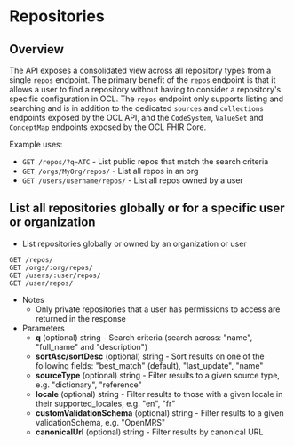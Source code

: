 # Repositories

## Overview
The API exposes a consolidated view across all repository types from a single `repos` endpoint.
The primary benefit of the `repos` endpoint is that it allows a user to find a repository without having to consider a repository's specific configuration in OCL.
The `repos` endpoint only supports listing and searching and is in addition to the dedicated `sources` and `collections` endpoints exposed by the OCL API, and the `CodeSystem`, `ValueSet` and `ConceptMap` endpoints exposed by the OCL FHIR Core.

Example uses:
* `GET /repos/?q=ATC` - List public repos that match the search criteria
* `GET /orgs/MyOrg/repos/` - List all repos in an org
* `GET /users/username/repos/` - List all repos owned by a user

## List all repositories globally or for a specific user or organization
* List repositories globally or owned by an organization or user
```
GET /repos/
GET /orgs/:org/repos/
GET /users/:user/repos/
GET /user/repos/
```
* Notes
    * Only private repositories that a user has permissions to access are returned in the response
* Parameters
    * **q** (optional) string - Search criteria (search across: "name", "full_name" and "description")
    * **sortAsc/sortDesc** (optional) string - Sort results on one of the following fields: "best_match" (default), "last_update", "name"
    * **sourceType** (optional) string - Filter results to a given source type, e.g. "dictionary", "reference"
    * **locale** (optional) string - Filter results to those with a given locale in their supported_locales, e.g. "en", "fr"
    * **customValidationSchema** (optional) string - Filter results to a given validationSchema, e.g. "OpenMRS"
    * **canonicalUrl** (optional) string - Filter results by canonical URL








